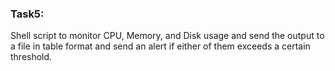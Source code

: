 ### Task5:

Shell script to monitor CPU, Memory, and Disk usage and send the output to a file in table format and send an alert if either of them exceeds a certain threshold.
